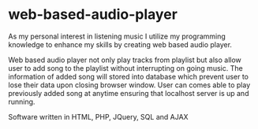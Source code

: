 # web-based-audio-player
As my personal interest in listening music I utilize my programming knowledge to enhance my skills by creating web based audio player.

Web based audio player not only play tracks from playlist but also allow user to add song to the playlist without interrupting on going music. The information of added song will stored into database which prevent user to lose their data upon closing browser window. User can comes able to play previously added song at anytime ensuring that localhost server is up and running.

Software written in HTML, PHP, JQuery, SQL and AJAX 

